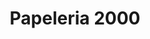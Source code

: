 ---
title: "Papeleria 2000"
url: /el-molinito-naucalpan/papeleria-2000/
shop: material de oficina
---